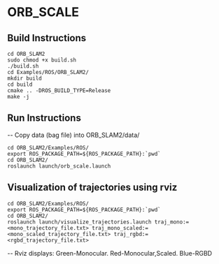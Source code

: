 # ORB_SCALE


## Build Instructions
```
cd ORB_SLAM2
sudo chmod +x build.sh
./build.sh
cd Examples/ROS/ORB_SLAM2/
mkdir build
cd build
cmake .. -DROS_BUILD_TYPE=Release
make -j
```


## Run Instructions
-- Copy data (bag file) into ORB_SLAM2/data/
```
cd ORB_SLAM2/Examples/ROS/
export ROS_PACKAGE_PATH=${ROS_PACKAGE_PATH}:`pwd`
cd ORB_SLAM2/
roslaunch launch/orb_scale.launch
```

## Visualization of trajectories using rviz
```
cd ORB_SLAM2/Examples/ROS/
export ROS_PACKAGE_PATH=${ROS_PACKAGE_PATH}:`pwd`
cd ORB_SLAM2/
roslaunch launch/visualize_trajectories.launch traj_mono:=<mono_trajectory_file.txt> traj_mono_scaled:=<mono_scaled_trajectory_file.txt> traj_rgbd:=<rgbd_trajectory_file.txt>
```
-- Rviz displays: Green-Monocular. Red-Monocular,Scaled. Blue-RGBD
